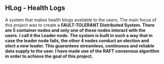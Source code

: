 ## HLog - Health Logs

A system that makes health blogs available to the users. The main focus of this project was to create a <b>FAULT-TOLERANT Distributed System<b/>. There are 5 container nodes and only one of these nodes interact with the users. I call it the Leader node. The system is built in such a way that in case the leader node fails, the other 4 nodes conduct an election and elect a new leader. This guarantees streamless, continuous and reliable data supply to the user. I have made use of the RAFT consensus algorithm in order to achieve the goal of this project.<br/>
<!-- Here is a short video of the application, which demonstrates how the 4 nodes interact with each other, help in message storage and fault tolerance.<br/> -->
